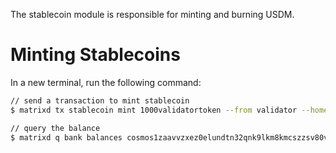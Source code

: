The stablecoin module is responsible for minting and burning USDM.

# Minting Stablecoins

In a new terminal, run the following command:

```sh
// send a transaction to mint stablecoin
$ matrixd tx stablecoin mint 1000validatortoken --from validator --home data/localnet --chain-id localnet

// query the balance
$ matrixd q bank balances cosmos1zaavvzxez0elundtn32qnk9lkm8kmcszzsv80v
```
